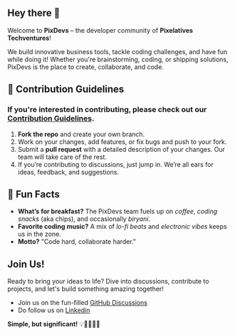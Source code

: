 ## Hey there 👋

Welcome to **PixDevs** – the developer community of **Pixelatives Techventures**! 

We build innovative business tools, tackle coding challenges, and have fun while doing it! Whether you're brainstorming, coding, or shipping solutions, PixDevs is the place to create, collaborate, and code.


## 🤝 Contribution Guidelines

### If you're interested in contributing, please check out our [Contribution Guidelines](https://github.com/pixdevs/ideabase/blob/main/CONTRIBUTE.md).

1. **Fork the repo** and create your own branch.
2. Work on your changes, add features, or fix bugs and push to your fork.
3. Submit a **pull request** with a detailed description of your changes. Our team will take care of the rest.
4. If you’re contributing to discussions, just jump in. We’re all ears for ideas, feedback, and suggestions.


<!-- ## 📚 Useful Resources

- **[Docs & Guides](#)**: Here you'll find all the resources to get started with our projects and tools. *(Add link to your docs or wiki)*
- **[Tech Stack](#)**: Our go-to tools and technologies. *(Link to a tech stack overview)*
- **[Community Guidelines](#)**: How we work together, collaborate, and keep things positive and productive. *(Link to community guidelines or code of conduct)*

-->

## 🍿 Fun Facts

- **What’s for breakfast?** The PixDevs team fuels up on *coffee*, *coding snacks* (aka chips), and occasionally *biryani*.
- **Favorite coding music?** A mix of *lo-fi beats* and *electronic vibes* keeps us in the zone.
- **Motto?** "Code hard, collaborate harder."


## Join Us!

Ready to bring your ideas to life? Dive into discussions, contribute to projects, and let's build something amazing together!

- Join us on the fun-filled [GitHub Discussions](https://github.com/orgs/pixdevs/discussions)
- Do follow us on [Linkedin](https://linkedin.com/company/pixelatives)

**Simple, but significant!** 💡👩‍💻👨‍💻
